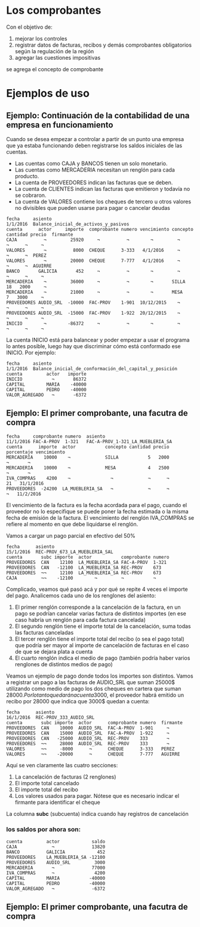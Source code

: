 # Los comprobantes

Con el objetivo de:
  1. mejorar los controles
  2. registrar datos de facturas, recibos y demás comprobantes obligatorios según la regulación de la región
  3. agregar las cuestiones impositivas
  
se agrega el concepto de comprobante

# Ejemplos de uso

## Ejemplo: Continuación de la contabilidad de una empresa en funcionamiento

Cuando se desea empezar a controlar a partir de un punto una empresa que ya estaba funcionando
deben registrarse los saldos iniciales de las cuentas. 
 * Las cuentas como CAJA y BANCOS tienen un solo monetario. 
 * Las cuentas como MERCADERIA necesitan un renglón para cada producto. 
 * La cuenta de PROVEEDORES indican las facturas que se deben.
 * La cuenta de CLIENTES indican las facturas que emitieron y todavía no se cobraron.
 * La cuenta de VALORES contiene los cheques de tercero u otros valores no divisibles que pueden usarse para pagar o cancelar deudas

```asiento
fecha     asiento
1/1/2016  Balance_inicial_de_activos_y_pasivos
cuenta      actor     importe  comprobante numero vencimiento concepto cantidad precio  firmante
CAJA          ¬         25920     ¬          ¬        ¬         ¬             ¬      ¬     ¬
VALORES       ¬          8000  CHEQUE      3-333   4/1/2016     ¬             ¬      ¬  PEREZ
VALORES       ¬         20000  CHEQUE      7-777   4/1/2016     ¬             ¬      ¬  AGUIRRE
BANCO       GALICIA       452     ¬          ¬        ¬         ¬             ¬      ¬     ¬
MERCADERIA    ¬         36000     ¬          ¬        ¬       SILLA          18   2000     ¬
MERCADERIA    ¬         21000     ¬          ¬        ¬       MESA            7   3000     ¬
PROVEEDORES AUDIO_SRL  -10000  FAC-PROV    1-901  10/12/2015    ¬             ¬      ¬     ¬
PROVEEDORES AUDIO_SRL  -15000  FAC-PROV    1-922  20/12/2015    ¬             ¬      ¬     ¬
INICIO        ¬        -86372     ¬          ¬        ¬         ¬             ¬      ¬     ¬
```

La cuenta INICIO está para balancear y poder empezar a usar el programa lo antes posible,
luego hay que discriminar cómo está conformado ese INICIO. Por ejemplo:

```asiento
fecha     asiento
1/1/2016  Balance_inicial_de_conformación_del_capital_y_posición
cuenta         actor   importe
INICIO           ¬       86372
CAPITAL        MARIA    -40000
CAPITAL        PEDRO    -40000
VALOR_AGREGADO   ¬       -6372
```

## Ejemplo: El primer comprobante, una facutra de compra

```asiento
fecha     comprobante numero  asiento
11/1/2016 FAC-A-PROV  1-321   FAC-A-PROV_1-321_LA_MUEBLERIA_SA
cuenta      importe  actor           concepto cantidad precio porcentaje vencimiento
MERCADERIA    10000    ¬             SILLA           5   2000          ¬       ¬
MERCADERIA    10000    ¬             MESA            4   2500          ¬       ¬
IVA_COMPRAS    4200    ¬               ¬             ¬      ¬         21   31/1/2016
PROVEEDORES  -24200  LA_MUEBLERIA_SA   ¬             ¬      ¬          ¬   11/2/2016
```

El vencimiento de la factura es la fecha acordada para el pago,
cuando el proveedor no lo especifique se puede poner la fecha estimada o la misma fecha de emisión de la factura.
El vencimiento del renglón IVA_COMPRAS se refiere al momento en que debe liquidarse el renglón. 

Vamos a cargar un pago parcial en efectivo del 50%

```asiento
fecha      asiento
15/1/2016  REC-PROV_673_LA_MUEBLERIA_SAL
cuenta       subc importe  actor           comprobante numero
PROVEEDORES  CAN    12100  LA_MUEBLERIA_SA FAC-A-PROV  1-321
PROVEEDORES  CAN   -12100  LA_MUEBLERIA_SA REC-PROV    673
PROVEEDORES  ¬¬     12100  LA_MUEBLERIA_SA REC-PROV    673
CAJA         ¬¬    -12100        ¬         ¬           ¬
```

Complicado, veamos qué pasó acá y por qué se repite 4 veces el importe del pago. 
Analicemos cada uno de los renglones del asiento:
  1. El primer renglón corresponde a la cancelación de la factura, en un pago se podrían cancelar varias factura de distintos importes (en ese caso habría un renglón para cada factura cancelada)
  2. El segundo renglón tiene el importe total de la cancelación, suma todas las facturas canceladas
  3. El tercer renglón tiene el importe total del recibo (o sea el pago total) que podría ser mayor al importe de cancelación de facturas en el caso de que se dejara plata a cuenta
  4. El cuarto renglón indica el medio de pago (también podría haber varios renglones de distintos medios de pago)
  
Veamos un ejemplo de pago donde todos los importes son distintos. 
Vamos a registrar un pago a las facturas de AUDIO_SRL que suman 25000$ 
utilizando como medio de pago los dos cheques en cartera que suman 28000$.
Por lo tanto quedarán a cuenta 3000$, el proveedor habrá emitido un recibo por 28000 que indica que 3000$ quedan a cuenta:

```asiento
fecha      asiento
16/1/2016  REC-PROV_333_AUDIO_SRL
cuenta       subc importe  actor      comprobante numero  firmante
PROVEEDORES  CAN    10000  AUDIO_SRL  FAC-A-PROV  1-901     ¬
PROVEEDORES  CAN    15000  AUDIO_SRL  FAC-A-PROV  1-922     ¬
PROVEEDORES  CAN   -25000  AUDIO_SRL  REC-PROV    333       ¬
PROVEEDORES  ¬¬     28000  AUDIO_SRL  REC-PROV    333       ¬
VALORES      ¬¬     -8000      ¬      CHEQUE      3-333   PEREZ
VALORES      ¬¬    -20000      ¬      CHEQUE      7-777   AGUIRRE
```

Aquí se ven claramente las cuatro secciones:
  1. La cancelación de facturas (2 renglones)
  2. El importe total cancelado
  3. El importe total del recibo
  4. Los valores usados para pagar. Nótese que es necesario indicar el firmante para identificar el cheque 
  
La columna **subc** (subcuenta) indica cuando hay registros de cancelación

### los saldos por ahora son:

```saldos:cuenta,actor
cuenta         actor            saldo
CAJA             ¬              13820
BANCO          GALICIA            452
PROVEEDORES    LA_MUEBLERIA_SA -12100
PROVEEDORES    AUDIO_SRL         3000
MERCADERIA       ¬              77000
IVA_COMPRAS      ¬               4200       
CAPITAL        MARIA           -40000
CAPITAL        PEDRO           -40000
VALOR_AGREGADO   ¬              -6372
```

## Ejemplo: El primer comprobante, una facutra de compra
